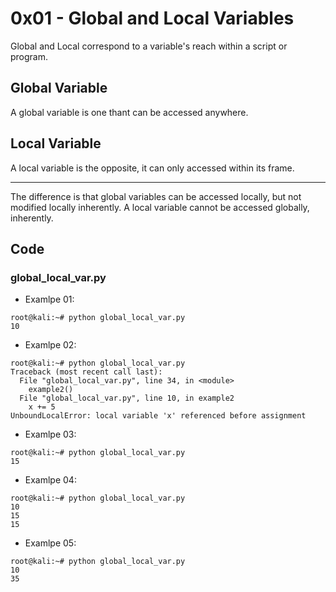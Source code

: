 # 0x01 - Global and Local Variables

Global and Local correspond to a variable's reach within a script or program.

## Global Variable

A global variable is one thant can be accessed anywhere.

## Local Variable

A local variable is the opposite, it can only accessed within its frame.

---

The difference is that global variables can be accessed locally, but not modified locally inherently. A local variable cannot be accessed globally, inherently.

## Code

### global_local_var.py

* Examlpe 01:

```
root@kali:~# python global_local_var.py 
10
```

* Examlpe 02:

```
root@kali:~# python global_local_var.py 
Traceback (most recent call last):
  File "global_local_var.py", line 34, in <module>
    example2()
  File "global_local_var.py", line 10, in example2
    x += 5
UnboundLocalError: local variable 'x' referenced before assignment
```

* Examlpe 03:

```
root@kali:~# python global_local_var.py 
15
```

* Examlpe 04:

```
root@kali:~# python global_local_var.py 
10
15
15
```

* Examlpe 05:

```
root@kali:~# python global_local_var.py 
10
35
```